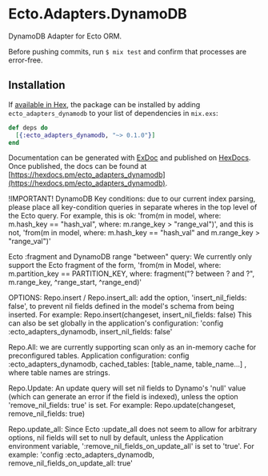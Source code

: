 # Ecto.Adapters.DynamoDB

DynamoDB Adapter for Ecto ORM.

Before pushing commits, run `$ mix test` and confirm that processes are error-free.

## Installation

If [available in Hex](https://hex.pm/docs/publish), the package can be installed
by adding `ecto_adapters_dynamodb` to your list of dependencies in `mix.exs`:

```elixir
def deps do
  [{:ecto_adapters_dynamodb, "~> 0.1.0"}]
end
```

Documentation can be generated with [ExDoc](https://github.com/elixir-lang/ex_doc)
and published on [HexDocs](https://hexdocs.pm). Once published, the docs can
be found at [https://hexdocs.pm/ecto_adapters_dynamodb](https://hexdocs.pm/ecto_adapters_dynamodb).


!IMPORTANT!
DynamoDB Key conditions: due to our current index parsing, please place all key-condition 
queries in separate wheres in the top level of the Ecto query.
For example, this is ok: 'from(m in model, where: m.hash_key == "hash_val", where: m.range_key > "range_val")',
and this is not, 'from(m in model, where: m.hash_key == "hash_val" and m.range_key > "range_val")'


Ecto :fragment and DynamoDB range "between" query:
We currently only support the Ecto fragment of the form, 'from(m in Model, where: m.partition_key == PARTITION_KEY, where: fragment("? between ? and ?", m.range_key, ^range_start, ^range_end)'


OPTIONS:
Repo.insert / Repo.insert_all: add the option, 'insert_nil_fields: false', to prevent nil fields defined in the model's schema from being inserted. For example: Repo.insert(changeset, insert_nil_fields: false)
This can also be set globally in the application's configuration: 
'config :ecto_adapters_dynamodb, insert_nil_fields: false'

Repo.All: we are currently supporting scan only as an in-memory cache for preconfigured tables.
Application configuration: config :ecto_adapters_dynamodb, cached_tables: [table_name, table_name...] , where table names are strings.

Repo.Update: An update query will set nil fields to Dynamo's 'null' value (which can generate an error if the field is indexed), unless the option 'remove_nil_fields: true' is set. For example: Repo.update(changeset, remove_nil_fields: true)

Repo.update_all: Since Ecto :update_all does not seem to allow for arbitrary options, nil fields will set to null by default, unless the Application environment variable, ':remove_nil_fields_on_update_all' is set to 'true'. For example: 'config :ecto_adapters_dynamodb, remove_nil_fields_on_update_all: true'
